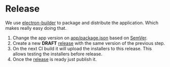 # Release

We use [electron-builder](https://github.com/electron-userland/electron-builder) to package and distribute the application. Which makes really easy doing that.

1. Change the app version on [app/package.json](https://github.com/sqlectron/sqlectron-gui/blob/master/app/package.json#L3) based on [SemVer](http://semver.org/).
1. Create a new **DRAFT** [release](https://github.com/sqlectron/sqlectron-gui/releases) with the same version of the previous step.
1. On the next CI build it will upload the installers to this release. This allows testing the installers before release.
1. Once the [release](https://github.com/sqlectron/sqlectron-gui/releases) is ready just publish it.
